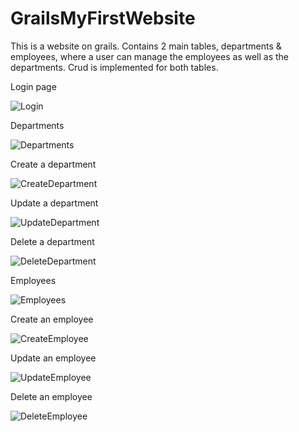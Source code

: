 # GrailsMyFirstWebsite
This is a website on grails. Contains 2 main tables, departments & employees, where a user can manage the employees as well as the departments. Crud is implemented for both tables.

Login page

![Login](https://user-images.githubusercontent.com/80097096/113294173-55e02200-92ff-11eb-925f-e6ddffaf543c.png)

Departments

![Departments](https://user-images.githubusercontent.com/80097096/113283537-16123e00-92f1-11eb-895c-e036fcf66480.png)

Create a department

![CreateDepartment](https://user-images.githubusercontent.com/80097096/113283523-14487a80-92f1-11eb-94e7-6976f5e8997f.png)

Update a department

![UpdateDepartment](https://user-images.githubusercontent.com/80097096/113283545-17436b00-92f1-11eb-9652-85dd4bdc46d9.png)

Delete a department

![DeleteDepartment](https://user-images.githubusercontent.com/80097096/113283533-1579a780-92f1-11eb-9d18-c37e8077185d.png)

Employees

![Employees](https://user-images.githubusercontent.com/80097096/113283539-16aad480-92f1-11eb-9383-a18a7ebfd6b9.png)

Create an employee

![CreateEmployee](https://user-images.githubusercontent.com/80097096/113283528-14e11100-92f1-11eb-9188-521671cb059b.png)

Update an employee

![UpdateEmployee](https://user-images.githubusercontent.com/80097096/113283546-17dc0180-92f1-11eb-82f4-200cde099ea0.png)

Delete an employee

![DeleteEmployee](https://user-images.githubusercontent.com/80097096/113283535-16123e00-92f1-11eb-8291-855ef0b703c3.png)










